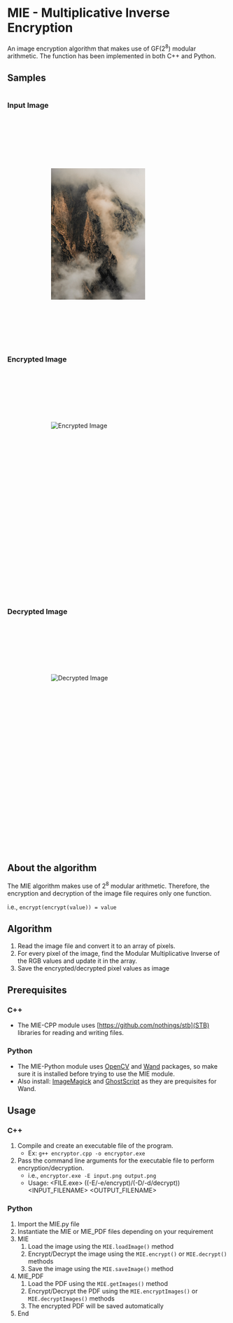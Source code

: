 # MIE - Multiplicative Inverse Encryption
An image encryption algorithm that makes use of GF(2<sup>8</sup>) modular arithmetic. The function has been implemented in both C++ and Python.

## Samples
<div>
    <div style="display:inline-block;">
        <h3>Input Image</h3> <br/>
        <img src="sample/input.jpg" alt="Sample Input Image" style="margin: 100px; display:inline-block;" height="300px"/>
    </div>
    <div style="display:inline-block;">
        <h3>Encrypted Image</h3> <br/>
        <img src="sample/encrypted.jpg" alt="Encrypted Image" style="margin: 100px; display:inline-block;" height="300px"/>
    </div>
    <div style="display:inline-block;">
        <h3>Decrypted Image</h3> <br/>
        <img src="sample/decrypted.jpg" alt="Decrypted Image" style="margin: 100px; display:inline-block;" height="300px"/>
    </div>
</div>

## About the algorithm
The MIE algorithm makes use of 2<sup>8</sup> modular arithmetic. Therefore, the encryption and decryption of the image file requires only one function.

i.e., `encrypt(encrypt(value)) = value`

## Algorithm
1. Read the image file and convert it to an array of pixels.
2. For every pixel of the image, find the Modular Multiplicative Inverse of the RGB values and update it in the array.
3. Save the encrypted/decrypted pixel values as image

## Prerequisites
### C++
- The MIE-CPP module uses [https://github.com/nothings/stb](STB) libraries for reading and writing files.

### Python
- The MIE-Python module uses [OpenCV](https://pypi.org/project/opencv-python/) and [Wand](https://pypi.org/project/Wand/) packages, so make sure it is installed before trying to use the MIE module.
- Also install: [ImageMagick](http://www.imagemagick.org/script/download.php) and [GhostScript](https://www.ghostscript.com/download/gsdnld.html) as they are prequisites for Wand.

## Usage
### C++
1. Compile and create an executable file of the program. 
    - Ex: `g++ encryptor.cpp -o encryptor.exe`
2. Pass the command line arguments for the executable file to perform encryption/decryption.
    - i.e., `encryptor.exe -E input.png output.png`
    - Usage: <FILE.exe> ((-E/-e/encrypt)/(-D/-d/decrypt)) <INPUT_FILENAME> <OUTPUT_FILENAME>

### Python
1. Import the MIE.py file
2. Instantiate the MIE or MIE_PDF files depending on your requirement
3. MIE
    1. Load the image using the `MIE.loadImage()` method
    2. Encrypt/Decrypt the image using the `MIE.encrypt()` or `MIE.decrypt()` methods
    3. Save the image using the `MIE.saveImage()` method
4. MIE_PDF
    1. Load the PDF using the `MIE.getImages()` method
    2. Encrypt/Decrypt the PDF using the `MIE.encryptImages()` or `MIE.decryptImages()` methods
    3. The encrypted PDF will be saved automatically
5. End
